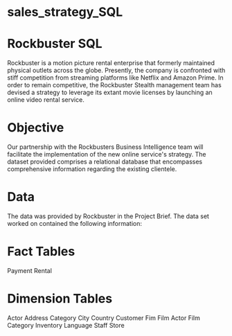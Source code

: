 # sales_strategy_SQL
# Rockbuster SQL
Rockbuster is a motion picture rental enterprise that formerly maintained physical outlets across the globe. Presently, the company is confronted with stiff competition from streaming platforms like Netflix and Amazon Prime. In order to remain competitive, the Rockbuster Stealth management team has devised a strategy to leverage its extant movie licenses by launching an online video rental service.
# Objective
Our partnership with the Rockbusters Business Intelligence team will facilitate the implementation of the new online service's strategy. The dataset provided comprises a relational database that encompasses comprehensive information regarding the existing clientele.
# Data
The data was provided by Rockbuster in the Project Brief. The data set worked on contained the following information:
# Fact Tables
Payment
Rental
# Dimension Tables
Actor
Address
Category
City
Country
Customer
Fim
Film Actor
Film Category
Inventory
Language
Staff
Store
